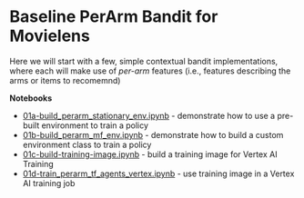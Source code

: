 # Baseline PerArm Bandit for Movielens

Here we will start with a few, simple contextual bandit implementations, where each will make use of *per-arm* features (i.e., features describing the arms or items to recomemnd)

**Notebooks**
* [01a-build_perarm_stationary_env.ipynb](01a-build_perarm_stationary_env.ipynb) - demonstrate how to use a pre-built environment to train a policy
* [01b-build_perarm_mf_env.ipynb](01b-build_perarm_mf_env.ipynb) - demonstrate how to build a custom environment class to train a policy
* [01c-build-training-image.ipynb](01c-build-training-image.ipynb) - build a training image for Vertex AI Training
* [01d-train_perarm_tf_agents_vertex.ipynb](01d-train_perarm_tf_agents_vertex.ipynb) - use training image in a Vertex AI training job


